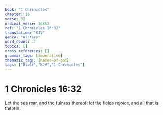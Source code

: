 ```yaml
---
book: "1 Chronicles"
chapter: 16
verse: 32
ordinal_verse: 10853
ref: "1 Chronicles 16:32"
translation: "KJV"
genre: "History"
word_count: 17
topics: []
cross_references: []
grammar_tags: [imperative]
thematic_tags: [names-of-god]
tags: ["Bible","KJV","1-Chronicles"]
---
```


# 1 Chronicles 16:32

Let the sea roar, and the fulness thereof: let the fields rejoice, and all that is therein.
